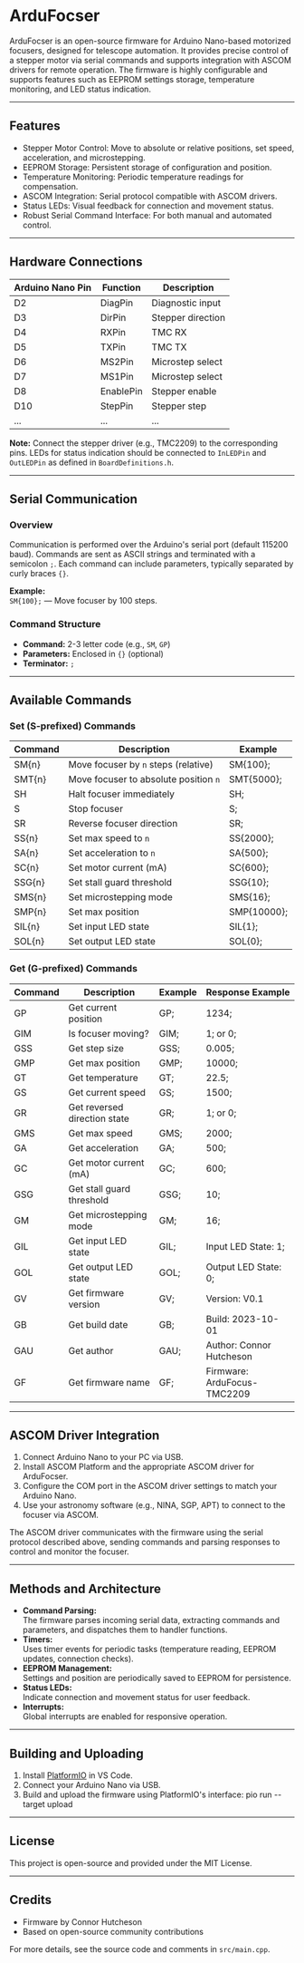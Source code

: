 # ArduFocser

ArduFocser is an open-source firmware for Arduino Nano-based motorized focusers, designed for telescope automation. It provides precise control of a stepper motor via serial commands and supports integration with ASCOM drivers for remote operation. The firmware is highly configurable and supports features such as EEPROM settings storage, temperature monitoring, and LED status indication.

---

## Features

- Stepper Motor Control: Move to absolute or relative positions, set speed, acceleration, and microstepping.
- EEPROM Storage: Persistent storage of configuration and position.
- Temperature Monitoring: Periodic temperature readings for compensation.
- ASCOM Integration: Serial protocol compatible with ASCOM drivers.
- Status LEDs: Visual feedback for connection and movement status.
- Robust Serial Command Interface: For both manual and automated control.

---

## Hardware Connections

| Arduino Nano Pin | Function         | Description                |
|------------------|------------------|----------------------------|
| D2               | DiagPin          | Diagnostic input           |
| D3               | DirPin           | Stepper direction          |
| D4               | RXPin            | TMC RX                     |
| D5               | TXPin            | TMC TX                     |
| D6               | MS2Pin           | Microstep select           |
| D7               | MS1Pin           | Microstep select           |
| D8               | EnablePin        | Stepper enable             |
| D10              | StepPin          | Stepper step               |
| ...              | ...              | ...                        |

**Note:** Connect the stepper driver (e.g., TMC2209) to the corresponding pins. LEDs for status indication should be connected to `InLEDPin` and `OutLEDPin` as defined in `BoardDefinitions.h`.

---

## Serial Communication

### Overview

Communication is performed over the Arduino's serial port (default 115200 baud). Commands are sent as ASCII strings and terminated with a semicolon `;`. Each command can include parameters, typically separated by curly braces `{}`.

**Example:**  
`SM{100};` — Move focuser by 100 steps.

### Command Structure

- **Command:** 2-3 letter code (e.g., `SM`, `GP`)
- **Parameters:** Enclosed in `{}` (optional)
- **Terminator:** `;`

---

## Available Commands

### Set (S-prefixed) Commands

| Command   | Description                                 | Example         |
|-----------|---------------------------------------------|-----------------|
| SM{n}     | Move focuser by `n` steps (relative)        | SM{100};        |
| SMT{n}    | Move focuser to absolute position `n`       | SMT{5000};      |
| SH        | Halt focuser immediately                    | SH;             |
| S         | Stop focuser                                | S;              |
| SR        | Reverse focuser direction                   | SR;             |
| SS{n}     | Set max speed to `n`                        | SS{2000};       |
| SA{n}     | Set acceleration to `n`                     | SA{500};        |
| SC{n}     | Set motor current (mA)                      | SC{600};        |
| SSG{n}    | Set stall guard threshold                   | SSG{10};        |
| SMS{n}    | Set microstepping mode                      | SMS{16};        |
| SMP{n}    | Set max position                            | SMP{10000};     |
| SIL{n}    | Set input LED state                         | SIL{1};         |
| SOL{n}    | Set output LED state                        | SOL{0};         |

### Get (G-prefixed) Commands

| Command   | Description                                 | Example         | Response Example |
|-----------|---------------------------------------------|-----------------|------------------|
| GP        | Get current position                        | GP;             | 1234;            |
| GIM       | Is focuser moving?                          | GIM;            | 1; or 0;         |
| GSS       | Get step size                               | GSS;            | 0.005;           |
| GMP       | Get max position                            | GMP;            | 10000;           |
| GT        | Get temperature                             | GT;             | 22.5;            |
| GS        | Get current speed                           | GS;             | 1500;            |
| GR        | Get reversed direction state                | GR;             | 1; or 0;         |
| GMS       | Get max speed                               | GMS;            | 2000;            |
| GA        | Get acceleration                            | GA;             | 500;             |
| GC        | Get motor current (mA)                      | GC;             | 600;             |
| GSG       | Get stall guard threshold                   | GSG;            | 10;              |
| GM        | Get microstepping mode                      | GM;             | 16;              |
| GIL       | Get input LED state                         | GIL;            | Input LED State: 1; |
| GOL       | Get output LED state                        | GOL;            | Output LED State: 0;|
| GV        | Get firmware version                        | GV;             | Version: V0.1    |
| GB        | Get build date                              | GB;             | Build: 2023-10-01|
| GAU       | Get author                                  | GAU;            | Author: Connor Hutcheson |
| GF        | Get firmware name                           | GF;             | Firmware: ArduFocus-TMC2209 |

---

## ASCOM Driver Integration

1. Connect Arduino Nano to your PC via USB.
2. Install ASCOM Platform and the appropriate ASCOM driver for ArduFocser.
3. Configure the COM port in the ASCOM driver settings to match your Arduino Nano.
4. Use your astronomy software (e.g., NINA, SGP, APT) to connect to the focuser via ASCOM.

The ASCOM driver communicates with the firmware using the serial protocol described above, sending commands and parsing responses to control and monitor the focuser.

---

## Methods and Architecture

- **Command Parsing:**  
  The firmware parses incoming serial data, extracting commands and parameters, and dispatches them to handler functions.
- **Timers:**  
  Uses timer events for periodic tasks (temperature reading, EEPROM updates, connection checks).
- **EEPROM Management:**  
  Settings and position are periodically saved to EEPROM for persistence.
- **Status LEDs:**  
  Indicate connection and movement status for user feedback.
- **Interrupts:**  
  Global interrupts are enabled for responsive operation.

---

## Building and Uploading

1. Install [PlatformIO](https://platformio.org/) in VS Code.
2. Connect your Arduino Nano via USB.
3. Build and upload the firmware using PlatformIO's interface: pio run --target upload
---

## License

This project is open-source and provided under the MIT License.

---

## Credits

- Firmware by Connor Hutcheson  
- Based on open-source community contributions

For more details, see the source code and comments in `src/main.cpp`.
